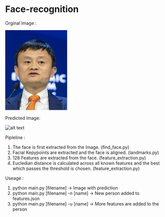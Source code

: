 # Face-recognition

Orginal Image : 

![](https://github.com/harish-2306/Face-recognition/blob/master/Input.jpeg)

Predicted Image:

![alt text](http://url/to/img.png)


Pipleline : 

1. The face is first extracted from the Image. (find_face.py)
2. Facial Kepypoints are extracted and the face is aligned. (landmarks.py)
3. 128 Features are extracted from the face. (feature_extraction.py)
4. Eucledian distance is calculated across all known features and the best which passes the threshold is chosen. (feature_extraction.py)

Useage :
1. python main.py [filename] -> Image with prediction
2. python main.py [filename] -n [name] -> New person added to features.json
3. python main.py [filename] -u [name] -> More features are added to the person

